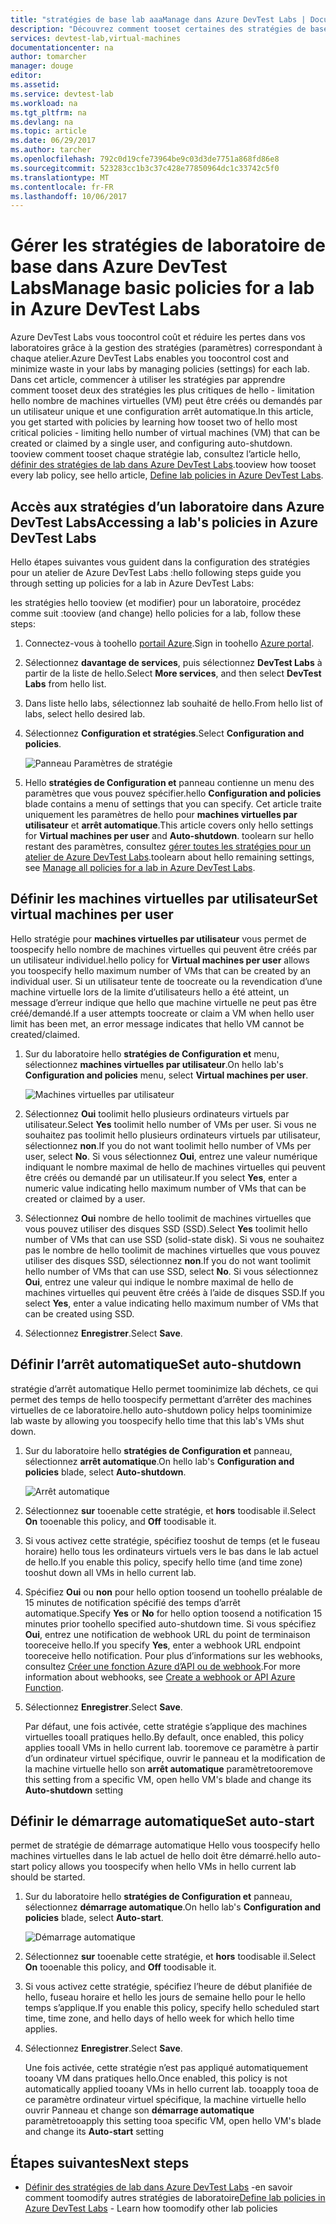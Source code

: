 ```yaml
---
title: "stratégies de base lab aaaManage dans Azure DevTest Labs | Documents Microsoft"
description: "Découvrez comment tooset certaines des stratégies de base hello (paramètres) pour un atelier de DevTest Labs"
services: devtest-lab,virtual-machines
documentationcenter: na
author: tomarcher
manager: douge
editor: 
ms.assetid: 
ms.service: devtest-lab
ms.workload: na
ms.tgt_pltfrm: na
ms.devlang: na
ms.topic: article
ms.date: 06/29/2017
ms.author: tarcher
ms.openlocfilehash: 792c0d19cfe73964be9c03d3de7751a868fd86e8
ms.sourcegitcommit: 523283cc1b3c37c428e77850964dc1c33742c5f0
ms.translationtype: MT
ms.contentlocale: fr-FR
ms.lasthandoff: 10/06/2017
---
```

# <a name="manage-basic-policies-for-a-lab-in-azure-devtest-labs"></a><span data-ttu-id="68706-103">Gérer les stratégies de laboratoire de base dans Azure DevTest Labs</span><span class="sxs-lookup"><span data-stu-id="68706-103">Manage basic policies for a lab in Azure DevTest Labs</span></span>

<span data-ttu-id="68706-104">Azure DevTest Labs vous toocontrol coût et réduire les pertes dans vos laboratoires grâce à la gestion des stratégies (paramètres) correspondant à chaque atelier.</span><span class="sxs-lookup"><span data-stu-id="68706-104">Azure DevTest Labs enables you toocontrol cost and minimize waste in your labs by managing policies (settings) for each lab.</span></span> <span data-ttu-id="68706-105">Dans cet article, commencer à utiliser les stratégies par apprendre comment tooset deux des stratégies les plus critiques de hello - limitation hello nombre de machines virtuelles (VM) peut être créés ou demandés par un utilisateur unique et une configuration arrêt automatique.</span><span class="sxs-lookup"><span data-stu-id="68706-105">In this article, you get started with policies by learning how tooset two of hello most critical policies - limiting hello number of virtual machines (VM) that can be created or claimed by a single user, and configuring auto-shutdown.</span></span> <span data-ttu-id="68706-106">tooview comment tooset chaque stratégie lab, consultez l’article hello, [définir des stratégies de lab dans Azure DevTest Labs](devtest-lab-set-lab-policy.md).</span><span class="sxs-lookup"><span data-stu-id="68706-106">tooview how tooset every lab policy, see hello article, [Define lab policies in Azure DevTest Labs](devtest-lab-set-lab-policy.md).</span></span>  

## <a name="accessing-a-labs-policies-in-azure-devtest-labs"></a><span data-ttu-id="68706-107">Accès aux stratégies d’un laboratoire dans Azure DevTest Labs</span><span class="sxs-lookup"><span data-stu-id="68706-107">Accessing a lab's policies in Azure DevTest Labs</span></span>
<span data-ttu-id="68706-108">Hello étapes suivantes vous guident dans la configuration des stratégies pour un atelier de Azure DevTest Labs :</span><span class="sxs-lookup"><span data-stu-id="68706-108">hello following steps guide you through setting up policies for a lab in Azure DevTest Labs:</span></span>

<span data-ttu-id="68706-109">les stratégies hello tooview (et modifier) pour un laboratoire, procédez comme suit :</span><span class="sxs-lookup"><span data-stu-id="68706-109">tooview (and change) hello policies for a lab, follow these steps:</span></span>

1. <span data-ttu-id="68706-110">Connectez-vous à toohello [portail Azure](http://go.microsoft.com/fwlink/p/?LinkID=525040).</span><span class="sxs-lookup"><span data-stu-id="68706-110">Sign in toohello [Azure portal](http://go.microsoft.com/fwlink/p/?LinkID=525040).</span></span>

1. <span data-ttu-id="68706-111">Sélectionnez **davantage de services**, puis sélectionnez **DevTest Labs** à partir de la liste de hello.</span><span class="sxs-lookup"><span data-stu-id="68706-111">Select **More services**, and then select **DevTest Labs** from hello list.</span></span>

1. <span data-ttu-id="68706-112">Dans liste hello labs, sélectionnez lab souhaité de hello.</span><span class="sxs-lookup"><span data-stu-id="68706-112">From hello list of labs, select hello desired lab.</span></span>   

1. <span data-ttu-id="68706-113">Sélectionnez **Configuration et stratégies**.</span><span class="sxs-lookup"><span data-stu-id="68706-113">Select **Configuration and policies**.</span></span>

    ![Panneau Paramètres de stratégie](./media/devtest-lab-set-lab-policy/policies-menu.png)

1. <span data-ttu-id="68706-115">Hello **stratégies de Configuration et** panneau contienne un menu des paramètres que vous pouvez spécifier.</span><span class="sxs-lookup"><span data-stu-id="68706-115">hello **Configuration and policies** blade contains a menu of settings that you can specify.</span></span> <span data-ttu-id="68706-116">Cet article traite uniquement les paramètres de hello pour **machines virtuelles par utilisateur** et **arrêt automatique**.</span><span class="sxs-lookup"><span data-stu-id="68706-116">This article covers only hello settings for **Virtual machines per user** and **Auto-shutdown**.</span></span> <span data-ttu-id="68706-117">toolearn sur hello restant des paramètres, consultez [gérer toutes les stratégies pour un atelier de Azure DevTest Labs](./devtest-lab-set-lab-policy.md).</span><span class="sxs-lookup"><span data-stu-id="68706-117">toolearn about hello remaining settings, see [Manage all policies for a lab in Azure DevTest Labs](./devtest-lab-set-lab-policy.md).</span></span> 
   
## <a name="set-virtual-machines-per-user"></a><span data-ttu-id="68706-118">Définir les machines virtuelles par utilisateur</span><span class="sxs-lookup"><span data-stu-id="68706-118">Set virtual machines per user</span></span>
<span data-ttu-id="68706-119">Hello stratégie pour **machines virtuelles par utilisateur** vous permet de toospecify hello nombre de machines virtuelles qui peuvent être créés par un utilisateur individuel.</span><span class="sxs-lookup"><span data-stu-id="68706-119">hello policy for **Virtual machines per user** allows you toospecify hello maximum number of VMs that can be created by an individual user.</span></span> <span data-ttu-id="68706-120">Si un utilisateur tente de toocreate ou la revendication d’une machine virtuelle lors de la limite d’utilisateurs hello a été atteint, un message d’erreur indique que hello que machine virtuelle ne peut pas être créé/demandé.</span><span class="sxs-lookup"><span data-stu-id="68706-120">If a user attempts toocreate or claim a VM when hello user limit has been met, an error message indicates that hello VM cannot be created/claimed.</span></span> 

1. <span data-ttu-id="68706-121">Sur du laboratoire hello **stratégies de Configuration et** menu, sélectionnez **machines virtuelles par utilisateur**.</span><span class="sxs-lookup"><span data-stu-id="68706-121">On hello lab's **Configuration and policies** menu, select **Virtual machines per user**.</span></span>
   
    ![Machines virtuelles par utilisateur](./media/devtest-lab-set-lab-policy/max-vms-per-user.png)

1. <span data-ttu-id="68706-123">Sélectionnez **Oui** toolimit hello plusieurs ordinateurs virtuels par utilisateur.</span><span class="sxs-lookup"><span data-stu-id="68706-123">Select **Yes** toolimit hello number of VMs per user.</span></span> <span data-ttu-id="68706-124">Si vous ne souhaitez pas toolimit hello plusieurs ordinateurs virtuels par utilisateur, sélectionnez **non**.</span><span class="sxs-lookup"><span data-stu-id="68706-124">If you do not want toolimit hello number of VMs per user, select **No**.</span></span> <span data-ttu-id="68706-125">Si vous sélectionnez **Oui**, entrez une valeur numérique indiquant le nombre maximal de hello de machines virtuelles qui peuvent être créés ou demandé par un utilisateur.</span><span class="sxs-lookup"><span data-stu-id="68706-125">If you select **Yes**, enter a numeric value indicating hello maximum number of VMs that can be created or claimed by a user.</span></span> 

1. <span data-ttu-id="68706-126">Sélectionnez **Oui** nombre de hello toolimit de machines virtuelles que vous pouvez utiliser des disques SSD (SSD).</span><span class="sxs-lookup"><span data-stu-id="68706-126">Select **Yes** toolimit hello number of VMs that can use SSD (solid-state disk).</span></span> <span data-ttu-id="68706-127">Si vous ne souhaitez pas le nombre de hello toolimit de machines virtuelles que vous pouvez utiliser des disques SSD, sélectionnez **non**.</span><span class="sxs-lookup"><span data-stu-id="68706-127">If you do not want toolimit hello number of VMs that can use SSD, select **No**.</span></span> <span data-ttu-id="68706-128">Si vous sélectionnez **Oui**, entrez une valeur qui indique le nombre maximal de hello de machines virtuelles qui peuvent être créés à l’aide de disques SSD.</span><span class="sxs-lookup"><span data-stu-id="68706-128">If you select **Yes**, enter a value indicating hello maximum number of VMs that can be created using SSD.</span></span> 

1. <span data-ttu-id="68706-129">Sélectionnez **Enregistrer**.</span><span class="sxs-lookup"><span data-stu-id="68706-129">Select **Save**.</span></span>

## <a name="set-auto-shutdown"></a><span data-ttu-id="68706-130">Définir l’arrêt automatique</span><span class="sxs-lookup"><span data-stu-id="68706-130">Set auto-shutdown</span></span>
<span data-ttu-id="68706-131">stratégie d’arrêt automatique Hello permet toominimize lab déchets, ce qui permet des temps de hello toospecify permettant d’arrêter des machines virtuelles de ce laboratoire.</span><span class="sxs-lookup"><span data-stu-id="68706-131">hello auto-shutdown policy helps toominimize lab waste by allowing you toospecify hello time that this lab's VMs shut down.</span></span>

1. <span data-ttu-id="68706-132">Sur du laboratoire hello **stratégies de Configuration et** panneau, sélectionnez **arrêt automatique**.</span><span class="sxs-lookup"><span data-stu-id="68706-132">On hello lab's **Configuration and policies** blade, select **Auto-shutdown**.</span></span>
   
    ![Arrêt automatique](./media/devtest-lab-set-lab-policy/auto-shutdown.png)

1. <span data-ttu-id="68706-134">Sélectionnez **sur** tooenable cette stratégie, et **hors** toodisable il.</span><span class="sxs-lookup"><span data-stu-id="68706-134">Select **On** tooenable this policy, and **Off** toodisable it.</span></span>

1. <span data-ttu-id="68706-135">Si vous activez cette stratégie, spécifiez tooshut de temps (et le fuseau horaire) hello tous les ordinateurs virtuels vers le bas dans le lab actuel de hello.</span><span class="sxs-lookup"><span data-stu-id="68706-135">If you enable this policy, specify hello time (and time zone) tooshut down all VMs in hello current lab.</span></span>

1. <span data-ttu-id="68706-136">Spécifiez **Oui** ou **non** pour hello option toosend un toohello préalable de 15 minutes de notification spécifié des temps d’arrêt automatique.</span><span class="sxs-lookup"><span data-stu-id="68706-136">Specify **Yes** or **No** for hello option toosend a notification 15 minutes prior toohello specified auto-shutdown time.</span></span> <span data-ttu-id="68706-137">Si vous spécifiez **Oui**, entrez une notification de webhook URL du point de terminaison tooreceive hello.</span><span class="sxs-lookup"><span data-stu-id="68706-137">If you specify **Yes**, enter a webhook URL endpoint tooreceive hello notification.</span></span> <span data-ttu-id="68706-138">Pour plus d’informations sur les webhooks, consultez [Créer une fonction Azure d’API ou de webhook](../azure-functions/functions-create-a-web-hook-or-api-function.md).</span><span class="sxs-lookup"><span data-stu-id="68706-138">For more information about webhooks, see [Create a webhook or API Azure Function](../azure-functions/functions-create-a-web-hook-or-api-function.md).</span></span> 

1. <span data-ttu-id="68706-139">Sélectionnez **Enregistrer**.</span><span class="sxs-lookup"><span data-stu-id="68706-139">Select **Save**.</span></span>

    <span data-ttu-id="68706-140">Par défaut, une fois activée, cette stratégie s’applique des machines virtuelles tooall pratiques hello.</span><span class="sxs-lookup"><span data-stu-id="68706-140">By default, once enabled, this policy applies tooall VMs in hello current lab.</span></span> <span data-ttu-id="68706-141">tooremove ce paramètre à partir d’un ordinateur virtuel spécifique, ouvrir le panneau et la modification de la machine virtuelle hello son **arrêt automatique** paramètre</span><span class="sxs-lookup"><span data-stu-id="68706-141">tooremove this setting from a specific VM, open hello VM's blade and change its **Auto-shutdown** setting</span></span> 

## <a name="set-auto-start"></a><span data-ttu-id="68706-142">Définir le démarrage automatique</span><span class="sxs-lookup"><span data-stu-id="68706-142">Set auto-start</span></span>
<span data-ttu-id="68706-143">permet de stratégie de démarrage automatique Hello vous toospecify hello machines virtuelles dans le lab actuel de hello doit être démarré.</span><span class="sxs-lookup"><span data-stu-id="68706-143">hello auto-start policy allows you toospecify when hello VMs in hello current lab should be started.</span></span>  

1. <span data-ttu-id="68706-144">Sur du laboratoire hello **stratégies de Configuration et** panneau, sélectionnez **démarrage automatique**.</span><span class="sxs-lookup"><span data-stu-id="68706-144">On hello lab's **Configuration and policies** blade, select **Auto-start**.</span></span>
   
    ![Démarrage automatique](./media/devtest-lab-set-lab-policy/auto-start.png)

2. <span data-ttu-id="68706-146">Sélectionnez **sur** tooenable cette stratégie, et **hors** toodisable il.</span><span class="sxs-lookup"><span data-stu-id="68706-146">Select **On** tooenable this policy, and **Off** toodisable it.</span></span>

3. <span data-ttu-id="68706-147">Si vous activez cette stratégie, spécifiez l’heure de début planifiée de hello, fuseau horaire et hello les jours de semaine hello pour le hello temps s’applique.</span><span class="sxs-lookup"><span data-stu-id="68706-147">If you enable this policy, specify hello scheduled start time, time zone, and hello days of hello week for which hello time applies.</span></span> 

4. <span data-ttu-id="68706-148">Sélectionnez **Enregistrer**.</span><span class="sxs-lookup"><span data-stu-id="68706-148">Select **Save**.</span></span>

    <span data-ttu-id="68706-149">Une fois activée, cette stratégie n’est pas appliqué automatiquement tooany VM dans pratiques hello.</span><span class="sxs-lookup"><span data-stu-id="68706-149">Once enabled, this policy is not automatically applied tooany VMs in hello current lab.</span></span> <span data-ttu-id="68706-150">tooapply tooa de ce paramètre ordinateur virtuel spécifique, la machine virtuelle hello ouvrir Panneau et change son **démarrage automatique** paramètre</span><span class="sxs-lookup"><span data-stu-id="68706-150">tooapply this setting tooa specific VM, open hello VM's blade and change its **Auto-start** setting</span></span> 

## <a name="next-steps"></a><span data-ttu-id="68706-151">Étapes suivantes</span><span class="sxs-lookup"><span data-stu-id="68706-151">Next steps</span></span>

- <span data-ttu-id="68706-152">[Définir des stratégies de lab dans Azure DevTest Labs](devtest-lab-set-lab-policy.md) -en savoir comment toomodify autres stratégies de laboratoire</span><span class="sxs-lookup"><span data-stu-id="68706-152">[Define lab policies in Azure DevTest Labs](devtest-lab-set-lab-policy.md) - Learn how toomodify other lab policies</span></span> 
